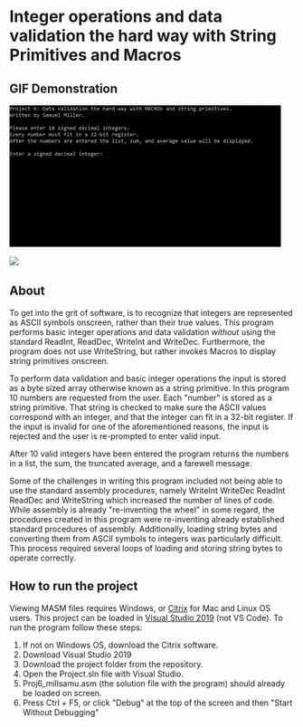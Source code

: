 # Integer operations and data validation the hard way with String Primitives and Macros

## GIF Demonstration
![](https://github.com/samuelcoding97/String-Primitives-and-Macros/blob/main/String%20Primitives%20and%20Macros/program-demonstration.gif)

<img src=/blob/main/String%20Primitives%20and%20Macros/program-demonstration.gif width="300"/>

## About
To get into the grit of software, is to recognize that integers are represented as ASCII symbols onscreen, rather than their true values. This program performs basic integer operations and data validation *without* using the standard ReadInt, ReadDec, WriteInt and WriteDec. Furthermore, the program does not use WriteString, but rather invokes Macros to display string primitives onscreen. 

To perform data validation and basic integer operations the input is stored as a byte sized array otherwise known as a string primitive. In this program 10 numbers are requested from the user. Each "number" is stored as a string primitive. That string is checked to make sure the ASCII values correspond with an integer, and that the integer can fit in a 32-bit register. If the input is invalid for one of the aforementioned reasons, the input is rejected and the user is re-prompted to enter valid input.

After 10 valid integers have been entered the program returns the numbers in a list, the sum, the truncated average, and a farewell message.

Some of the challenges in writing this program included not being able to use the standard assembly procedures, namely WriteInt WriteDec ReadInt ReadDec and WriteString which increased the number of lines of code. While assembly is already "re-inventing the wheel" in some regard, the procedures created in this program were re-inventing already established standard procedures of assembly. Additionally, loading string bytes and converting them from ASCII symbols to integers was particularly difficult. This process required several loops of loading and storing string bytes to operate correctly.

## How to run the project
Viewing MASM files requires Windows, or <a href="https://www.citrix.com/products/receiver.html">Citrix</a> for Mac and Linux OS users. This project can be loaded in <a href="https://learn.microsoft.com/en-us/visualstudio/releases/2019/release-notes">Visual Studio 2019</a> (not VS Code). To run the program follow these steps:
1. If not on Windows OS, download the Citrix software.
2. Download Visual Studio 2019
3. Download the project folder from the repository. 
4. Open the Project.sln file with Visual Studio.
5. Proj6_millsamu.asm (the solution file with the program) should already be loaded on screen.
6. Press Ctrl + F5, or click "Debug" at the top of the screen and then "Start Without Debugging"
